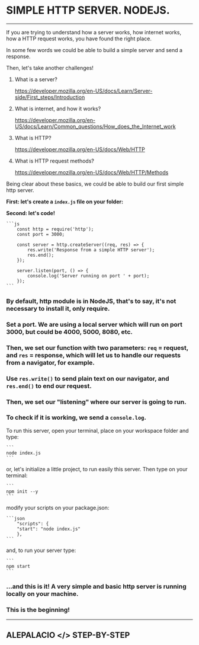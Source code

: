 # SIMPLE HTTP SERVER. NODEJS.
---
If you are trying to understand how a server works, how internet works, how a HTTP request works, you have found the right place.  

In some few words we could be able to build a simple server and send a response.  

Then, let's take another challenges!

1. What is a server? 

    https://developer.mozilla.org/en-US/docs/Learn/Server-side/First_steps/Introduction

2. What is internet, and how it works? 

    https://developer.mozilla.org/en-US/docs/Learn/Common_questions/How_does_the_Internet_work

3. What is HTTP? 

    https://developer.mozilla.org/en-US/docs/Web/HTTP

4. What is HTTP request methods? 

    https://developer.mozilla.org/en-US/docs/Web/HTTP/Methods

Being clear about these basics, we could be able to build our first simple http server.

**First: let's create a `index.js` file on your folder:**

**Second: let's code!**

    ```js
        const http = require('http');
        const port = 3000;

        const server = http.createServer((req, res) => {
            res.write('Response from a simple HTTP server');
            res.end();
        });

        server.listen(port, () => {
            console.log('Server running on port ' + port);
        });
    ```

### By default, http module is in NodeJS, that's to say, it's not necessary to install it, only require.

### Set a port.  We are using a local server which will run on port 3000, but could be 4000, 5000, 8080, etc.

### Then, we set our function with two parameters: `req` = request, and `res` = response, which will let us to handle our requests from a navigator, for example.

### Use `res.write()` to send plain text on our navigator, and `res.end()` to end our request.

### Then, we set our "listening" where our server is going to run.

### To check if it is working, we send a `console.log`.

To run this server, open your terminal, place on your workspace folder and type:

    ```
    node index.js
    ```

or, let's initialize a little project, to run easily this server.  Then type on your terminal:

    ```
    npm init --y
    ```

modify your scripts on your package.json:

    ```json
        "scripts": {
        "start": "node index.js"
        },
    ```

and, to run your server type:

    ```
    npm start
    ```

### ...and this is it! A very simple and basic http server is running locally on your machine. 

### This is the beginning!
---

## ALEPALACIO </> STEP-BY-STEP